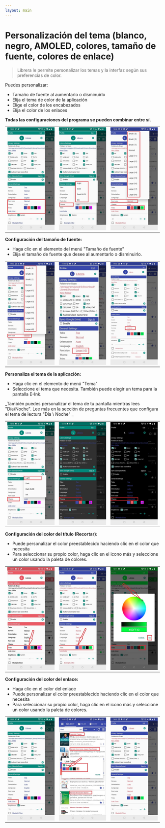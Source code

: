 ```yaml
---
layout: main
---
```


# Personalización del tema (blanco, negro, AMOLED, colores, tamaño de fuente, colores de enlace)

> Librera le permite personalizar los temas y la interfaz según sus preferencias de color.

Puedes personalizar:

* Tamaño de fuente al aumentarlo o disminuirlo
* Elija el tema de color de la aplicación
* Elige el color de los encabezados
* Elija el color de los enlaces

**Todas las configuraciones del programa se pueden combinar entre sí.**

||||
|-|-|-|
|![](1.jpg)|![](2.jpg)|![](3.jpg)|

**Configuración del tamaño de fuente:**

* Haga clic en el elemento del menú &quot;Tamaño de fuente&quot;
* Elija el tamaño de fuente que desee al aumentarlo o disminuirlo.

||||
|-|-|-|
|![](34.jpg)|![](32.jpg)|![](33.jpg)|

**Personaliza el tema de la aplicación:**

* Haga clic en el elemento de menú &quot;Tema&quot;
* Seleccione el tema que necesita. También puede elegir un tema para la pantalla E-Ink.

_También puedes personalizar el tema de tu pantalla mientras lees &quot;Día/Noche&quot;. Lee más en la sección de preguntas frecuentes que configura el tema de lectura &quot;Día \ Noche&quot; _

||||
|-|-|-|
|![](21.jpg)|![](22.jpg)|![](23.jpg)|

**Configuración del color del título (Recortar):**

* Puede personalizar el color preestablecido haciendo clic en el color que necesita
* Para seleccionar su propio color, haga clic en el icono más y seleccione un color usando la paleta de colores.

||||
|-|-|-|
|![](11.jpg)|![](12.jpg)|![](13.jpg)|

**Configuración del color del enlace:**

* Haga clic en el color del enlace
* Puede personalizar el color preestablecido haciendo clic en el color que necesita
* Para seleccionar su propio color, haga clic en el icono más y seleccione un color usando la paleta de colores.

||||
|-|-|-|
|![](41.jpg)|![](42.jpg)|![](43.jpg)|




